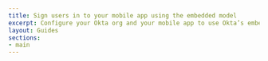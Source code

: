 ```yaml
---
title: Sign users in to your mobile app using the embedded model
excerpt: Configure your Okta org and your mobile app to use Okta’s embedded sign-in flow.
layout: Guides
sections:
- main
---
```


